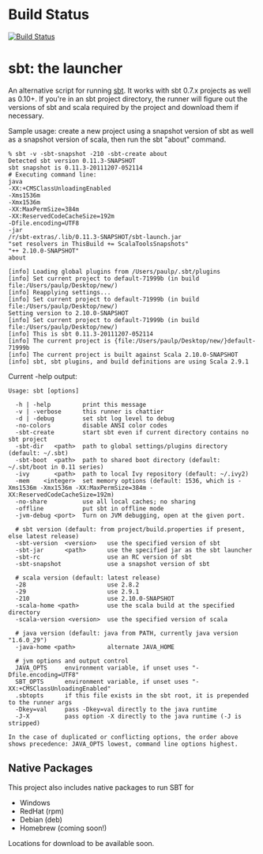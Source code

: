# Build Status

[![Build Status](https://travis-ci.org/sbt/sbt-launcher-package.svg?branch=master)](https://travis-ci.org/sbt/sbt-launcher-package)

sbt: the launcher
==================

An alternative script for running [sbt](https://github.com/sbt/sbt).
It works with sbt 0.7.x projects as well as 0.10+. If you're in an sbt
project directory, the runner will figure out the versions of sbt and
scala required by the project and download them if necessary.

Sample usage: create a new project using a snapshot version of sbt as
well as a snapshot version of scala, then run the sbt "about" command.

    % sbt -v -sbt-snapshot -210 -sbt-create about
    Detected sbt version 0.11.3-SNAPSHOT
    sbt snapshot is 0.11.3-20111207-052114
    # Executing command line:
    java
    -XX:+CMSClassUnloadingEnabled
    -Xms1536m
    -Xmx1536m
    -XX:MaxPermSize=384m
    -XX:ReservedCodeCacheSize=192m
    -Dfile.encoding=UTF8
    -jar
    /r/sbt-extras/.lib/0.11.3-SNAPSHOT/sbt-launch.jar
    "set resolvers in ThisBuild += ScalaToolsSnapshots"
    "++ 2.10.0-SNAPSHOT"
    about

    [info] Loading global plugins from /Users/paulp/.sbt/plugins
    [info] Set current project to default-71999b (in build file:/Users/paulp/Desktop/new/)
    [info] Reapplying settings...
    [info] Set current project to default-71999b (in build file:/Users/paulp/Desktop/new/)
    Setting version to 2.10.0-SNAPSHOT
    [info] Set current project to default-71999b (in build file:/Users/paulp/Desktop/new/)
    [info] This is sbt 0.11.3-20111207-052114
    [info] The current project is {file:/Users/paulp/Desktop/new/}default-71999b
    [info] The current project is built against Scala 2.10.0-SNAPSHOT
    [info] sbt, sbt plugins, and build definitions are using Scala 2.9.1

Current -help output:

    Usage: sbt [options]

      -h | -help         print this message
      -v | -verbose      this runner is chattier
      -d | -debug        set sbt log level to debug
      -no-colors         disable ANSI color codes
      -sbt-create        start sbt even if current directory contains no sbt project
      -sbt-dir   <path>  path to global settings/plugins directory (default: ~/.sbt)
      -sbt-boot  <path>  path to shared boot directory (default: ~/.sbt/boot in 0.11 series)
      -ivy       <path>  path to local Ivy repository (default: ~/.ivy2)
      -mem    <integer>  set memory options (default: 1536, which is -Xms1536m -Xmx1536m -XX:MaxPermSize=384m -XX:ReservedCodeCacheSize=192m)
      -no-share          use all local caches; no sharing
      -offline           put sbt in offline mode
      -jvm-debug <port>  Turn on JVM debugging, open at the given port.

      # sbt version (default: from project/build.properties if present, else latest release)
      -sbt-version  <version>   use the specified version of sbt
      -sbt-jar      <path>      use the specified jar as the sbt launcher
      -sbt-rc                   use an RC version of sbt
      -sbt-snapshot             use a snapshot version of sbt

      # scala version (default: latest release)
      -28                       use 2.8.2
      -29                       use 2.9.1
      -210                      use 2.10.0-SNAPSHOT
      -scala-home <path>        use the scala build at the specified directory
      -scala-version <version>  use the specified version of scala

      # java version (default: java from PATH, currently java version "1.6.0_29")
      -java-home <path>         alternate JAVA_HOME

      # jvm options and output control
      JAVA_OPTS     environment variable, if unset uses "-Dfile.encoding=UTF8"
      SBT_OPTS      environment variable, if unset uses "-XX:+CMSClassUnloadingEnabled"
      .sbtopts      if this file exists in the sbt root, it is prepended to the runner args
      -Dkey=val     pass -Dkey=val directly to the java runtime
      -J-X          pass option -X directly to the java runtime (-J is stripped)

    In the case of duplicated or conflicting options, the order above
    shows precedence: JAVA_OPTS lowest, command line options highest.


## Native Packages ##

This project also includes native packages to run SBT for 

* Windows
* RedHat (rpm)
* Debian (deb)
* Homebrew (coming soon!)

Locations for download to be available soon.

